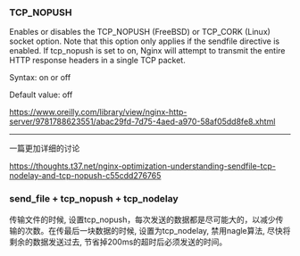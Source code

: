 ### TCP_NOPUSH



Enables or disables the TCP_NOPUSH (FreeBSD) or TCP_CORK (Linux) socket option. Note that this option only applies if the sendfile directive is enabled. If tcp_nopush is set to on, Nginx will attempt to transmit the entire HTTP response headers in a single TCP packet.

Syntax: on or off

Default value: off

https://www.oreilly.com/library/view/nginx-http-server/9781788623551/abac29fd-7d75-4aed-a970-58af05dd8fe8.xhtml



---



一篇更加详细的讨论

https://thoughts.t37.net/nginx-optimization-understanding-sendfile-tcp-nodelay-and-tcp-nopush-c55cdd276765





###  send_file + tcp_nopush + tcp_nodelay

传输文件的时候, 设置tcp_nopush，每次发送的数据都是尽可能大的，以减少传输的次数。在传最后一块数据的时候, 设置为tcp_nodelay, 禁用nagle算法, 尽快将剩余的数据发送过去, 节省掉200ms的超时后必须发送的时间。

